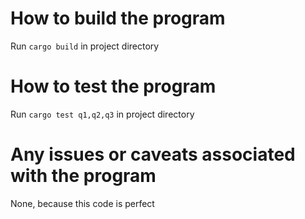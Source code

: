 # How to build the program
Run `cargo build` in project directory

# How to test the program
Run `cargo test q1,q2,q3` in project directory

# Any issues or caveats associated with the program
None, because this code is perfect
